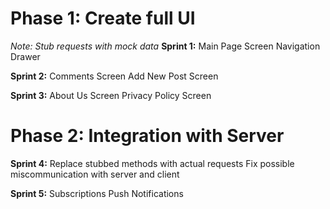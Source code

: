 # Phase 1: Create full UI
*Note: Stub requests with mock data*
**Sprint 1:**
Main Page Screen
Navigation Drawer

**Sprint 2:**
Comments Screen
Add New Post Screen

**Sprint 3:**
About Us Screen
Privacy Policy Screen

# Phase 2: Integration with Server
**Sprint 4:**
Replace stubbed methods with actual requests
Fix possible miscommunication with server and client

**Sprint 5:**
Subscriptions
Push Notifications